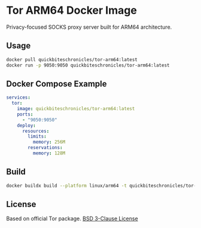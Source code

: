 # Tor ARM64 Docker Image

Privacy-focused SOCKS proxy server built for ARM64 architecture.

## Usage

```bash
docker pull quickbiteschronicles/tor-arm64:latest
docker run -p 9050:9050 quickbiteschronicles/tor-arm64:latest
```

## Docker Compose Example

```yaml
services:
  tor:
    image: quickbiteschronicles/tor-arm64:latest
    ports:
      - "9050:9050"
    deploy:
      resources:
        limits:
          memory: 256M
        reservations:
          memory: 128M
```

## Build

```bash
docker buildx build --platform linux/arm64 -t quickbiteschronicles/tor-arm64:latest --push .
```

## License
Based on official Tor package. [BSD 3-Clause License](https://gitweb.torproject.org/tor.git/tree/LICENSE)